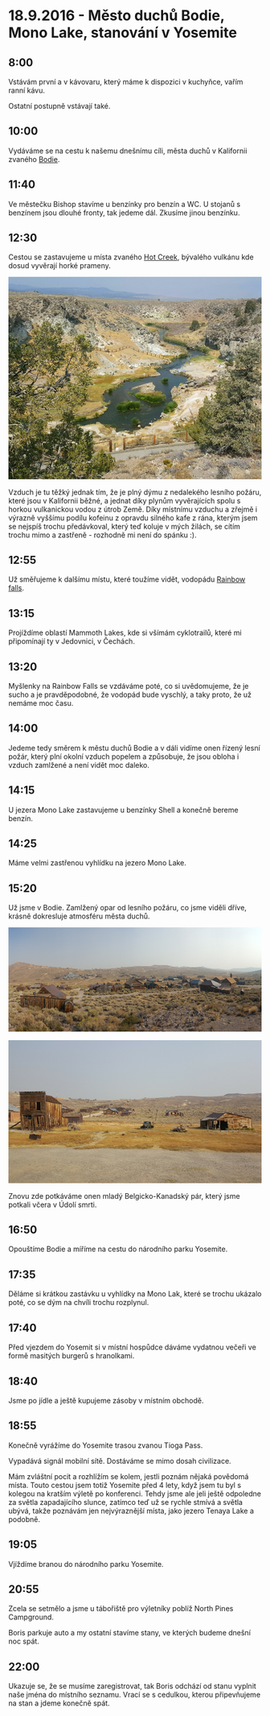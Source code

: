 # 18.9.2016 - Město duchů Bodie, Mono Lake, stanování v Yosemite

## 8:00

Vstávám první a v kávovaru, který máme k dispozici v kuchyňce, vařím ranní kávu.

Ostatní postupně vstávají také.

## 10:00

Vydáváme se na cestu k našemu dnešnímu cíli, města duchů v Kalifornii zvaného [Bodie](http://www.ghosttowngallery.com/htme/bodie.htm).

## 11:40

Ve městečku Bishop stavíme u benzínky pro benzín a WC. U stojanů s benzínem jsou dlouhé fronty, tak jedeme dál. Zkusíme jinou benzínku.

## 12:30

Cestou se zastavujeme u místa zvaného [Hot Creek](http://www.fs.usda.gov/recarea/inyo/recarea/?recid=20414), bývalého vulkánu kde dosud vyvěrají horké prameny.

![Hot Creek](images/20160918/20160918_124025.jpg)

Vzduch je tu těžký jednak tím, že je plný dýmu z nedalekého lesního požáru, které jsou v Kalifornii běžné, a jednat díky plynům vyvěrajících spolu s horkou vulkanickou vodou z útrob Země. Díky místnímu vzduchu a zřejmě i výrazně vyššímu podílu kofeinu z opravdu silného kafe z rána, kterým jsem se nejspíš trochu předávkoval, který teď koluje v mých žilách, se cítím trochu mimo a zastřeně - rozhodně mi není do spánku :).

## 12:55

Už směřujeme k dalšímu místu, které toužíme vidět, vodopádu [Rainbow falls](http://www.visitmammoth.com/trip-ideas/hiking-rainbow-falls).

## 13:15

Projíždíme oblastí Mammoth Lakes, kde si všímám cyklotrailů, které mi připomínají ty v Jedovnici, v Čechách.

## 13:20

Myšlenky na Rainbow Falls se vzdáváme poté, co si uvědomujeme, že je sucho a je pravděpodobné, že vodopád bude vyschlý, a taky proto, že už nemáme moc času.

## 14:00

Jedeme tedy směrem k městu duchů Bodie a v dáli vidíme onen řízený lesní požár, který plní okolní vzduch popelem a způsobuje, že jsou obloha i vzduch zamlžené a není vidět moc daleko.

## 14:15

U jezera Mono Lake zastavujeme u benzínky Shell a konečně bereme benzín.

## 14:25

Máme velmi zastřenou vyhlídku na jezero Mono Lake.

## 15:20

Už jsme v Bodie. Zamlžený opar od lesního požáru, co jsme viděli dříve, krásně dokresluje atmosféru města duchů.

![Město duchů Bodie](images/20160918/20160918_153722.jpg)

![Ve městě duchů Bodie](images/20160918/20160918_160434.jpg)

Znovu zde potkáváme onen mladý Belgicko-Kanadský pár, který jsme potkali včera v Údolí smrti.

## 16:50

Opouštíme Bodie a míříme na cestu do národního parku Yosemite.

## 17:35

Děláme si krátkou zastávku u vyhlídky na Mono Lak, které se trochu ukázalo poté, co se dým na chvíli trochu rozplynul.

## 17:40

Před vjezdem do Yosemit si v místní hospůdce dáváme vydatnou večeři ve formě masitých burgerů s hranolkami.

## 18:40

Jsme po jídle a ještě kupujeme zásoby v místním obchodě.

## 18:55

Konečně vyrážíme do Yosemite trasou zvanou Tioga Pass.

Vypadává signál mobilní sítě. Dostáváme se mimo dosah civilizace.

Mám zvláštní pocit a rozhlížím se kolem, jestli poznám nějaká povědomá místa. Touto cestou jsem totiž Yosemite před 4 lety, když jsem tu byl s kolegou na kratším výletě po konferenci. Tehdy jsme ale jeli ještě odpoledne za světla zapadajícího slunce, zatímco teď už se rychle stmívá a světla ubývá, takže poznávám jen nejvýraznější místa, jako jezero Tenaya Lake a podobně.

## 19:05

Vjíždíme branou do národního parku Yosemite.

## 20:55

Zcela se setmělo a jsme u tábořiště pro výletníky poblíž North Pines Campground.

Boris parkuje auto a my ostatní stavíme stany, ve kterých budeme dnešní noc spát.

## 22:00

Ukazuje se, že se musíme zaregistrovat, tak Boris odchází od stanu vyplnit naše jména do místního seznamu. Vrací se s cedulkou, kterou připevňujeme na stan a jdeme konečně spát.
